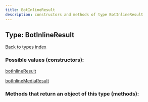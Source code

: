 ```yaml
---
title: BotInlineResult
description: constructors and methods of type BotInlineResult
---
```

## Type: BotInlineResult  
[Back to types index](index.md)



### Possible values (constructors):

[botInlineResult](../constructors/botInlineResult.md)  

[botInlineMediaResult](../constructors/botInlineMediaResult.md)  



### Methods that return an object of this type (methods):



